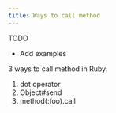 ```yaml
---
title: Ways to call method
---
```


TODO
- Add examples


3 ways to call method in Ruby:

1. dot operator
2. Object#send
3. method(:foo).call
